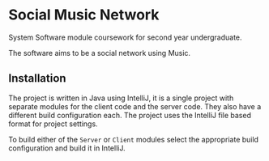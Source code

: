 # Social Music Network

System Software module coursework for second year undergraduate.

The software aims to be a social network using Music.

## Installation

The project is written in Java using IntelliJ, it is a single project with separate modules for the client code and the server code. They also have a different build configuration each. The project uses the IntelliJ file based format for project settings.

To build either of the `Server` or `Client` modules select the appropriate build configuration and build it in IntelliJ.
